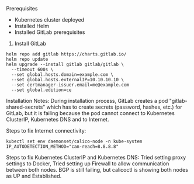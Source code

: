 Prerequisites
* Kubernetes cluster deployed
* Installed Helm
* Installed GitLab prerequisites

1. Install GitLab
```
helm repo add gitlab https://charts.gitlab.io/
helm repo update
helm upgrade --install gitlab gitlab/gitlab \
  --timeout 600s \
  --set global.hosts.domain=example.com \
  --set global.hosts.externalIP=10.10.10.10 \
  --set certmanager-issuer.email=me@example.com
  --set global.edition=ce
```

Installation Notes:
During installation process, GitLab creates a pod "gitlab-shared-secrets" which
has to create secrets (password, hashes, etc.) for GitLab, but it is failing
because the pod cannot connect to Kubernetes ClusterIP, Kubernetes DNS and to Internet.

Steps to fix Internet connectivity:
```
kubectl set env daemonset/calico-node -n kube-system IP_AUTODETECTION_METHOD="can-reach=8.8.8.8"
```

Steps to fix Kubernetes ClusterIP and Kubernetes DNS:
Tried setting proxy settings to Docker,
Tried setting up Firewall to allow communication between both nodes.
BGP is still failing, but calicoctl is showing both nodes as UP and Established.
